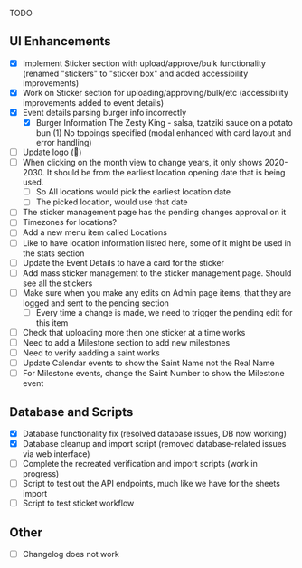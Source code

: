TODO

## UI Enhancements

- [x] Implement Sticker section with upload/approve/bulk functionality (renamed "stickers" to "sticker box" and added accessibility improvements)
- [x] Work on Sticker section for uploading/approving/bulk/etc (accessibility improvements added to event details)
- [x] Event details parsing burger info incorrectly
  - [x] Burger Information
      The Zesty King - salsa, tzatziki sauce on a potato bun (1)
      No toppings specified (modal enhanced with card layout and error handling)
- [ ] Update logo (🍺)
- [ ] When clicking on the month view to change years, it only shows 2020-2030. It should be from the earliest location opening date that is being used.
  - [ ] So All locations would pick the earliest location date
  - [ ] The picked location, would use that date
- [ ] The sticker management page has the pending changes approval on it
- [ ] Timezones for locations?
- [ ] Add a new menu item called Locations
- [ ] Like to have location information listed here, some of it might be used in the stats section
- [ ]  Update the Event Details to have a card for the sticker
- [ ]  Add mass sticker management to the sticker management page. Should see all the stickers
- [ ] Make sure when you make any edits on Admin page items, that they are logged and sent to the pending section
  - [ ] Every time a change is made, we need to trigger the pending edit for this item
- [ ] Check that uploading more then one sticker at a time works
- [ ] Need to add a Milestone section to add new milestones
- [ ] Need to verify aadding a saint works
- [ ] Update Calendar events to show the Saint Name not the Real Name
- [ ] For Milestone events, change the Saint Number to show the Milestone event

## Database and Scripts  

- [x] Database functionality fix (resolved database issues, DB now working)
- [x] Database cleanup and import script (removed database-related issues via web interface)
- [ ] Complete the recreated verification and import scripts (work in progress)
- [ ] Script to test out the API endpoints, much like we have for the sheets import
- [ ] Script to test sticket workflow

## Other

- [ ] Changelog does not work
